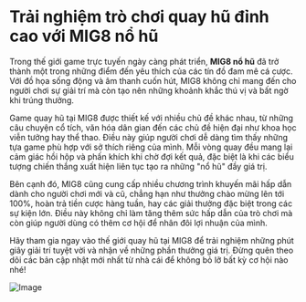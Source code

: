 # Trải nghiệm trò chơi quay hũ đỉnh cao với MIG8 nổ hũ

Trong thế giới game trực tuyến ngày càng phát triển, **MIG8 nổ hũ** đã trở thành một trong những điểm đến yêu thích của các tín đồ đam mê cá cược. Với đồ họa sống động và âm thanh cuốn hút, MIG8 không chỉ mang đến cho người chơi sự giải trí mà còn tạo nên những khoảnh khắc thú vị và bất ngờ khi trúng thưởng.

Game quay hũ tại MIG8 được thiết kế với nhiều chủ đề khác nhau, từ những câu chuyện cổ tích, văn hóa dân gian đến các chủ đề hiện đại như khoa học viễn tưởng hay thể thao. Điều này giúp người chơi dễ dàng tìm thấy những tựa game phù hợp với sở thích riêng của mình. Mỗi vòng quay đều mang lại cảm giác hồi hộp và phấn khích khi chờ đợi kết quả, đặc biệt là khi các biểu tượng chiến thắng xuất hiện liên tục tạo ra những "nổ hũ" đầy giá trị.

Bên cạnh đó, MIG8 cũng cung cấp nhiều chương trình khuyến mãi hấp dẫn dành cho người chơi mới và cũ, chẳng hạn như thưởng chào mừng lên tới 100%, hoàn trả tiền cược hàng tuần, hay các giải thưởng đặc biệt trong các sự kiện lớn. Điều này không chỉ làm tăng thêm sức hấp dẫn của trò chơi mà còn giúp người dùng có thêm cơ hội để nhân đôi lợi nhuận của mình.

Hãy tham gia ngay vào thế giới quay hũ tại MIG8 để trải nghiệm những phút giây giải trí tuyệt vời và nhận về những phần thưởng giá trị. Đừng quên theo dõi các bản cập nhật mới nhất từ nhà cái để không bỏ lỡ bất kỳ cơ hội nào nhé!

![Image](https://github.com/user-attachments/assets/bd51ea9f-0666-407b-a7a7-98ead6de688c)